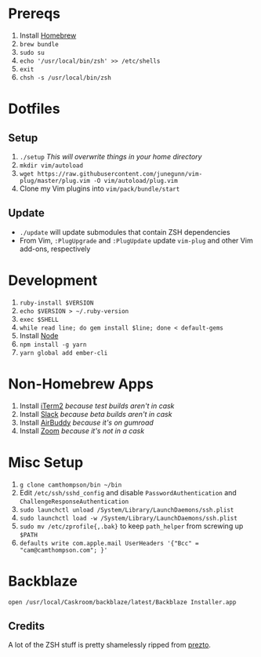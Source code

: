 # Prereqs
1. Install [Homebrew](brew.sh)
2. `brew bundle`
3. `sudo su`
4. `echo '/usr/local/bin/zsh' >> /etc/shells`
5. `exit`
6. `chsh -s /usr/local/bin/zsh`

# Dotfiles
## Setup
1. `./setup` *This will overwrite things in your home directory*
2. `mkdir vim/autoload`
3. `wget https://raw.githubusercontent.com/junegunn/vim-plug/master/plug.vim -O vim/autoload/plug.vim`
4. Clone my Vim plugins into `vim/pack/bundle/start`

## Update
* `./update` will update submodules that contain ZSH dependencies
* From Vim, `:PlugUpgrade` and `:PlugUpdate` update `vim-plug` and other Vim add-ons, respectively

# Development
1. `ruby-install $VERSION`
2. `echo $VERSION > ~/.ruby-version`
3. `exec $SHELL`
4. `while read line; do gem install $line; done < default-gems`
5. Install [Node](nodejs.org)
6. `npm install -g yarn`
7. `yarn global add ember-cli`

# Non-Homebrew Apps
1. Install [iTerm2](https://iterm2.com/downloads.html) *because test builds aren't in cask*
2. Install [Slack](https://slack.com/beta/mac) *because beta builds aren't in cask*
3. Install [AirBuddy](https://gumroad.com/discover?query=airbuddy#HkXQH) *because it's on gumroad*
4. Install [Zoom](https://zoom.us/support/download) *because it's not in a cask*

# Misc Setup
1. `g clone camthompson/bin ~/bin`
2. Edit `/etc/ssh/sshd_config` and disable `PasswordAuthentication` and `ChallengeResponseAuthentication`
3. `sudo launchctl unload /System/Library/LaunchDaemons/ssh.plist`
4. `sudo launchctl load -w /System/Library/LaunchDaemons/ssh.plist`
5. `sudo mv /etc/zprofile{,.bak}` to keep `path_helper` from screwing up `$PATH`
6. `defaults write com.apple.mail UserHeaders '{"Bcc" = "cam@camthompson.com"; }'`

# Backblaze
`open /usr/local/Caskroom/backblaze/latest/Backblaze Installer.app`

## Credits
A lot of the ZSH stuff is pretty shamelessly ripped from [prezto](https://github.com/sorin-ionescu/prezto).
